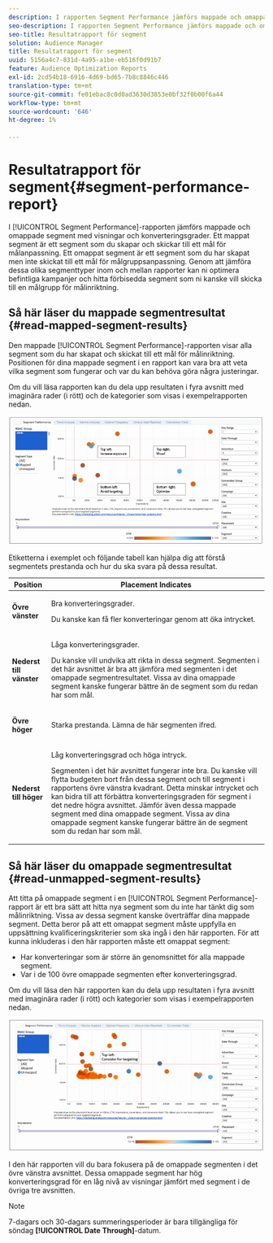 ```yaml
---
description: I rapporten Segment Performance jämförs mappade och omappade segment med visningar och konverteringsgrader. Ett mappat segment är ett segment som du skapar och skickar till ett mål för målanpassning. Ett omappat segment är ett segment som du har skapat men inte skickat till ett mål för målgruppsanpassning. Genom att jämföra dessa olika segmenttyper inom och mellan rapporter kan ni optimera befintliga kampanjer och hitta förbisedda segment som ni kanske vill skicka till en målgrupp för målinriktning.
seo-description: I rapporten Segment Performance jämförs mappade och omappade segment med visningar och konverteringsgrader. Ett mappat segment är ett segment som du skapar och skickar till ett mål för målanpassning. Ett omappat segment är ett segment som du har skapat men inte skickat till ett mål för målgruppsanpassning. Genom att jämföra dessa olika segmenttyper inom och mellan rapporter kan ni optimera befintliga kampanjer och hitta förbisedda segment som ni kanske vill skicka till en målgrupp för målinriktning.
seo-title: Resultatrapport för segment
solution: Audience Manager
title: Resultatrapport för segment
uuid: 5156a4c7-831d-4a95-a1be-eb516f0d91b7
feature: Audience Optimization Reports
exl-id: 2cd54b18-6916-4d69-bd65-7b8c8846c446
translation-type: tm+mt
source-git-commit: fe01ebac8c0d0ad3630d3853e0bf32f0b00f6a44
workflow-type: tm+mt
source-wordcount: '646'
ht-degree: 1%

---
```


# Resultatrapport för segment{#segment-performance-report}

I [!UICONTROL Segment Performance]-rapporten jämförs mappade och omappade segment med visningar och konverteringsgrader. Ett mappat segment är ett segment som du skapar och skickar till ett mål för målanpassning. Ett omappat segment är ett segment som du har skapat men inte skickat till ett mål för målgruppsanpassning. Genom att jämföra dessa olika segmenttyper inom och mellan rapporter kan ni optimera befintliga kampanjer och hitta förbisedda segment som ni kanske vill skicka till en målgrupp för målinriktning.

## Så här läser du mappade segmentresultat {#read-mapped-segment-results}

Den mappade [!UICONTROL Segment Performance]-rapporten visar alla segment som du har skapat och skickat till ett mål för målinriktning. Positionen för dina mappade segment i en rapport kan vara bra att veta vilka segment som fungerar och var du kan behöva göra några justeringar.

Om du vill läsa rapporten kan du dela upp resultaten i fyra avsnitt med imaginära rader (i rött) och de kategorier som visas i exempelrapporten nedan.

![](assets/mapped-segment-performance.png)

Etiketterna i exemplet och följande tabell kan hjälpa dig att förstå segmentets prestanda och hur du ska svara på dessa resultat.

<table id="table_A29253B30DFA4CD7B3B7C320DE0BDEA4"> 
 <thead> 
  <tr> 
   <th colname="col1" class="entry"> Position </th> 
   <th colname="col2" class="entry"> Placement Indicates </th> 
  </tr> 
 </thead>
 <tbody> 
  <tr> 
   <td colname="col1"> <p> <b>Övre vänster</b> </p> </td> 
   <td colname="col2"> <p>Bra konverteringsgrader. </p> <p>Du kanske kan få fler konverteringar genom att öka intrycket. </p> </td> 
  </tr> 
  <tr> 
   <td colname="col1"> <p> <b>Nederst till vänster</b> </p> </td> 
   <td colname="col2"> <p>Låga konverteringsgrader. </p> <p>Du kanske vill undvika att rikta in dessa segment. Segmenten i det här avsnittet är bra att jämföra med segmenten i det omappade segmentresultatet. Vissa av dina omappade segment kanske fungerar bättre än de segment som du redan har som mål. </p> </td> 
  </tr> 
  <tr> 
   <td colname="col1"> <p> <b>Övre höger</b> </p> </td> 
   <td colname="col2"> <p>Starka prestanda. Lämna de här segmenten ifred. </p> </td> 
  </tr> 
  <tr> 
   <td colname="col1"> <p> <b>Nederst till höger</b> </p> </td> 
   <td colname="col2"> <p>Låg konverteringsgrad och höga intryck. </p> <p>Segmenten i det här avsnittet fungerar inte bra. Du kanske vill flytta budgeten bort från dessa segment och till segment i rapportens övre vänstra kvadrant. Detta minskar intrycket och kan bidra till att förbättra konverteringsgraden för segment i det nedre högra avsnittet. Jämför även dessa mappade segment med dina omappade segment. Vissa av dina omappade segment kanske fungerar bättre än de segment som du redan har som mål. </p> </td> 
  </tr> 
 </tbody> 
</table>

## Så här läser du omappade segmentresultat {#read-unmapped-segment-results}

Att titta på omappade segment i en [!UICONTROL Segment Performance]-rapport är ett bra sätt att hitta nya segment som du inte har tänkt dig som målinriktning. Vissa av dessa segment kanske överträffar dina mappade segment. Detta beror på att ett omappat segment måste uppfylla en uppsättning kvalificeringskriterier som ska ingå i den här rapporten. För att kunna inkluderas i den här rapporten måste ett omappat segment:

* Har konverteringar som är större än genomsnittet för alla mappade segment.
* Var i de 100 övre omappade segmenten efter konverteringsgrad.

Om du vill läsa den här rapporten kan du dela upp resultaten i fyra avsnitt med imaginära rader (i rött) och kategorier som visas i exempelrapporten nedan.

![](assets/unmapped-segment-performance.png)

I den här rapporten vill du bara fokusera på de omappade segmenten i det övre vänstra avsnittet. Dessa omappade segment har hög konverteringsgrad för en låg nivå av visningar jämfört med segment i de övriga tre avsnitten.

>[!NOTE]
>
>7-dagars och 30-dagars summeringsperioder är bara tillgängliga för söndag **[!UICONTROL Date Through]**-datum.
